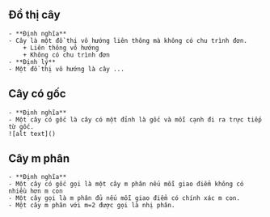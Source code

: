 ## Đồ thị cây
    - **Định nghĩa**
    - Cây là một đồ thị vô hướng liên thông mà không có chu trình đơn.
        + Liên thông vô hướng
        + Không có chu trình đơn
    - **Định lý**
    - Một đồ thị vô hướng là cây ...
## Cây có gốc
    - **Định nghĩa**
    - Một cây có gốc là cây có một đỉnh là gốc và mỗi cạnh đi ra trực tiếp từ gốc.
    ![alt text]()
## Cây m phân
    - **Định nghĩa**
    - Một cây có gốc gọi là một cây m phân nếu mỗi giao điểm không có nhiều hơn m con
    - Một cây gọi là m phân đủ nếu mỗi giao điểm có chính xác m con.
    - Một cây m phân với m=2 được gọi là nhị phân.